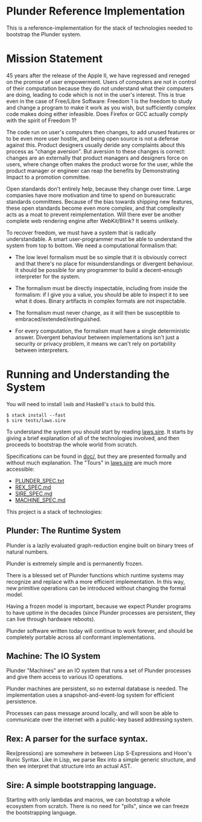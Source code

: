 Plunder Reference Implementation
================================

This is a reference-implementation for the stack of technologies needed
to bootstrap the Plunder system.


Mission Statement
=================

45 years after the release of the Apple II, we have regressed and reneged
on the promise of user empowerment. Users of computers are not in control
of their computation because they do not understand what their computers
are doing, leading to code which is not in the user's interest. This is
true even in the case of Free/Libre Software: Freedom 1 is the freedom to
study and change a program to make it work as you wish, but sufficiently
complex code makes doing either infeasible. Does Firefox or GCC actually
comply with the spirit of Freedom 1?

The code run on user's computers then changes, to add unused features
or to be even more user hostile, and being open source is not a defense
against this. Product designers usually deride any complaints about this
process as "change aversion". But aversion to these changes is correct:
changes are an externally that product managers and designers force on
users, where change often makes the product worse for the user, while
the product manager or engineer can reap the benefits by Demonstrating
Impact to a promotion committee.

Open standards don't entirely help, because they change over time. Large
companies have more motivation and time to spend on bureaucratic standards
committees. Because of the bias towards shipping new features, these
open standards become even more complex, and that complexity acts as a
moat to prevent reimplementation. Will there ever be another complete
web rendering engine after WebKit/Blink? It seems unlikely.

To recover freedom, we must have a system that is radically
understandable. A smart user-programmer must be able to understand the
system from top to bottom. We need a computational formalism that:

-   The low level formalism must be so simple that it is obviously
    correct and that there's no place for misunderstandings or divergent
    behaviour. It should be possible for any programmer to build a
    decent-enough interpreter for the system.

-   The formalism must be directly inspectable, including from inside the
    formalism: if I give you a value, you should be able to inspect it
    to see what it does. Binary artifacts in complex formats are not
    inspectable.

-   The formalism must never change, as it will then be susceptible to
    embraced/extended/extinguished.

-   For every computation, the formalism must have a single
    deterministic answer. Divergent behaviour between implementations
    isn't just a security or privacy problem, it means we can't rely on
    portability between interpreters.


Running and Understanding the System
====================================

You will need to install `lmdb` and Haskell's `stack` to build this.

    $ stack install --fast
    $ sire tests/laws.sire

To understand the system you should start by reading
[laws.sire](tests/laws.sire).  It starts by giving a brief explanation
of all of the technologies involved, and then proceeds to bootstrap the
whole world from scratch.

Specifications can be found in [doc/](doc/), but they are
presented formally and without much explanation.  The "Tours" in
[laws.sire](tests/laws.sire) are much more accessible:

-   [PLUNDER_SPEC.txt](doc/PLUNDER_SPEC.txt)
-   [REX_SPEC.md](doc/REX_SPEC.md)
-   [SIRE_SPEC.md](doc/SIRE_SPEC.md)
-   [MACHINE_SPEC.md](doc/MACHINE_SPEC.md)

This project is a stack of technologies:


Plunder: The Runtime System
---------------------------

Plunder is a lazily evaluated graph-reduction engine built on binary
trees of natural numbers.

Plunder is extremely simple and is permanently frozen.

There is a blessed set of Plunder functions which runtime systems may
recognize and replace with a more efficient implementation.  In this
way, new primitive operations can be introduced without changing the
formal model.

Having a frozen model is important, because we expect Plunder programs
to have uptime in the decades (since Plunder processes are persistent,
they can live through hardware reboots).

Plunder software written today will continue to work forever, and should
be completely portable across all conformant implementations.


Machine: The IO System
----------------------

Plunder "Machines" are an IO system that runs a set of Plunder processes
and give them access to various IO operations.

Plunder machines are persistent, so no external database is needed.
The implementation uses a snapshot-and-event-log system for efficient
persistence.

Processes can pass message around locally, and will soon be able to
communicate over the internet with a public-key based addressing system.


Rex: A parser for the surface syntax.
-------------------------------------

Rex(pressions) are somewhere in between Lisp S-Expressions and Hoon's
Runic Syntax.  Like in Lisp, we parse Rex into a simple generic structure,
and then we interpret that structure into an actual AST.


Sire: A simple bootstrapping language.
--------------------------------------

Starting with only lambdas and macros, we can bootstrap a whole
ecosystem from scratch.  There is no need for "pills", since we can
freeze the bootstrapping language.
